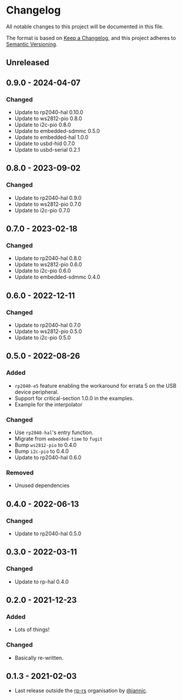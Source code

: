 # Changelog

All notable changes to this project will be documented in this file.

The format is based on [Keep a Changelog](https://keepachangelog.com/en/1.0.0/),
and this project adheres to [Semantic Versioning](https://semver.org/spec/v2.0.0.html).

## Unreleased

## 0.9.0 - 2024-04-07

### Changed

- Update to rp2040-hal 0.10.0
- Update to ws2812-pio 0.8.0
- Update to i2c-pio 0.8.0
- Update to embedded-sdmmc 0.5.0
- Update to embedded-hal 1.0.0
- Update to usbd-hid 0.7.0
- Update to usbd-serial 0.2.1

## 0.8.0 - 2023-09-02

### Changed

- Update to rp2040-hal 0.9.0
- Update to ws2812-pio 0.7.0
- Update to i2c-pio 0.7.0

## 0.7.0 - 2023-02-18

### Changed

- Update to rp2040-hal 0.8.0
- Update to ws2812-pio 0.6.0
- Update to i2c-pio 0.6.0
- Update to embedded-sdmmc 0.4.0

## 0.6.0 - 2022-12-11

### Changed

- Update to rp2040-hal 0.7.0
- Update to ws2812-pio 0.5.0
- Update to i2c-pio 0.5.0

## 0.5.0 - 2022-08-26

### Added

- `rp2040-e5` feature enabling the workaround for errata 5 on the USB device peripheral.
- Support for critical-section 1.0.0 in the examples.
- Example for the interpolator

### Changed

- Use `rp2040-hal`'s entry function.
- Migrate from `embedded-time` to `fugit`
- Bump `ws2812-pio` to 0.4.0
- Bump `i2c-pio` to 0.4.0
- Update to rp2040-hal 0.6.0

### Removed

- Unused dependencies

## 0.4.0 - 2022-06-13

### Changed

- Update to rp2040-hal 0.5.0

## 0.3.0 - 2022-03-11

### Changed

- Update to rp-hal 0.4.0

## 0.2.0 - 2021-12-23

### Added

- Lots of things!

### Changed

- Basically re-written.

## 0.1.3 - 2021-02-03

- Last release outside the [rp-rs] organisation by [@jannic].

[@jannic]: https://github.com/jannic
[rp-rs]: https://github.com/rp-rs

